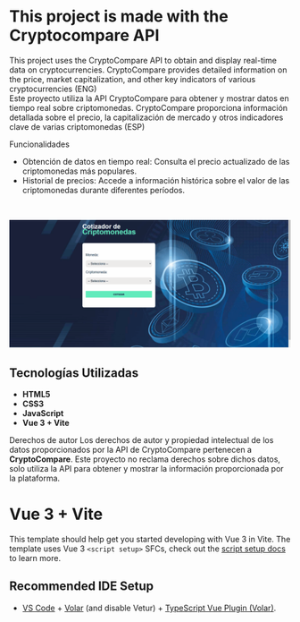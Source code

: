 # This project is made with the Cryptocompare API

This project uses the CryptoCompare API to obtain and display real-time data on cryptocurrencies. CryptoCompare provides detailed information on the price, market capitalization, and other key indicators of various cryptocurrencies (ENG) <br>
Este proyecto utiliza la API CryptoCompare para obtener y mostrar datos en tiempo real sobre criptomonedas. CryptoCompare proporciona información detallada sobre el precio, la capitalización de mercado y otros indicadores clave de varias criptomonedas (ESP)

Funcionalidades
* Obtención de datos en tiempo real: Consulta el precio actualizado de las criptomonedas más populares.
* Historial de precios: Accede a información histórica sobre el valor de las criptomonedas durante diferentes períodos.


<br>

![Demo Cripto](src/assets/cripto.gif)


## Tecnologías Utilizadas

- **HTML5**
- **CSS3**
- **JavaScript**
- **Vue 3 + Vite**

Derechos de autor
Los derechos de autor y propiedad intelectual de los datos proporcionados por la API de CryptoCompare pertenecen a __CryptoCompare__. Este proyecto no reclama derechos sobre dichos datos, solo utiliza la API para obtener y mostrar la información proporcionada por la plataforma.

# Vue 3 + Vite

This template should help get you started developing with Vue 3 in Vite. The template uses Vue 3 `<script setup>` SFCs, check out the [script setup docs](https://v3.vuejs.org/api/sfc-script-setup.html#sfc-script-setup) to learn more.

## Recommended IDE Setup

- [VS Code](https://code.visualstudio.com/) + [Volar](https://marketplace.visualstudio.com/items?itemName=Vue.volar) (and disable Vetur) + [TypeScript Vue Plugin (Volar)](https://marketplace.visualstudio.com/items?itemName=Vue.vscode-typescript-vue-plugin).

